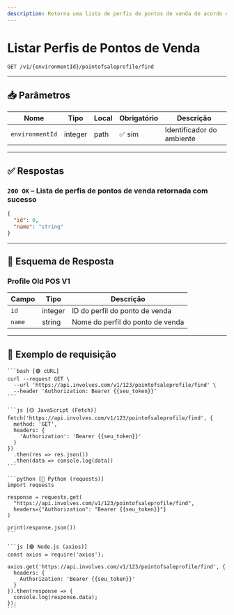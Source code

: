 ```yaml
---
description: Retorna uma lista de perfis de pontos de venda de acordo com o ambiente.
---
```


# Listar Perfis de Pontos de Venda

`GET /v1/{environmentId}/pointofsaleprofile/find`

***

## 📥 Parâmetros

| Nome            | Tipo    | Local | Obrigatório | Descrição                 |
| --------------- | ------- | ----- | ----------- | ------------------------- |
| `environmentId` | integer | path  | ✅ sim       | Identificador do ambiente |

***

## ✅ Respostas

### `200 OK` – Lista de perfis de pontos de venda retornada com sucesso

```json
{
  "id": 0,
  "name": "string"
}
```

***

## 🧬 Esquema de Resposta

### Profile Old POS V1

| Campo  | Tipo    | Descrição                        |
| ------ | ------- | -------------------------------- |
| `id`   | integer | ID do perfil do ponto de venda   |
| `name` | string  | Nome do perfil do ponto de venda |

***

## 📘 Exemplo de requisição

````tabs
```bash [🟢 cURL]
curl --request GET \
  --url 'https://api.involves.com/v1/123/pointofsaleprofile/find' \
  --header 'Authorization: Bearer {{seu_token}}'
```

```js [🟡 JavaScript (Fetch)]
fetch('https://api.involves.com/v1/123/pointofsaleprofile/find', {
  method: 'GET',
  headers: {
    'Authorization': 'Bearer {{seu_token}}'
  }
})
  .then(res => res.json())
  .then(data => console.log(data))
```

```python [🔵 Python (requests)]
import requests

response = requests.get(
  "https://api.involves.com/v1/123/pointofsaleprofile/find",
  headers={"Authorization": "Bearer {{seu_token}}"}
)

print(response.json())
```

```js [🟣 Node.js (axios)]
const axios = require('axios');

axios.get('https://api.involves.com/v1/123/pointofsaleprofile/find', {
  headers: {
    Authorization: 'Bearer {{seu_token}}'
  }
}).then(response => {
  console.log(response.data);
});
```
````
